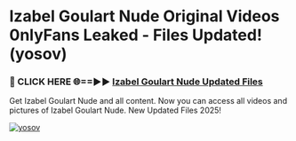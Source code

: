 # Izabel Goulart Nude Original Videos 0nlyFans Leaked - Files Updated! (yosov)

<h3>🔴 CLICK HERE 🌐==►► <a href="https://tinyurl.com/5h6xmrr3" rel="nofollow">Izabel Goulart Nude Updated Files</a></h3>

Get Izabel Goulart Nude and all content. Now you can access all videos and pictures of Izabel Goulart Nude. New Updated Files 2025!

[![yosov](https://i.imgur.com/KVD873Z.gif)](https://tinyurl.com/5h6xmrr3)
